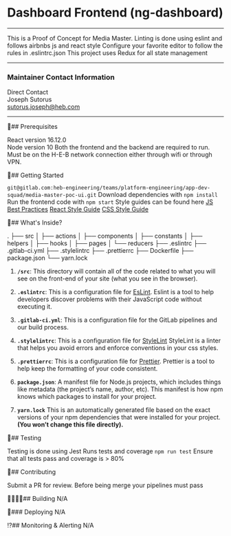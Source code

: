 # Dashboard Frontend (ng-dashboard)

---

This is a Proof of Concept for Media Master.
Linting is done using eslint and follows airbnbs js and react style
Configure your favorite editor to follow the rules in .eslintrc.json
This project uses Redux for all state management

---

### Maintainer Contact Information

Direct Contact<br>
Joseph Sutorus<br>
sutorus.joseph@heb.com

---

📝## Prerequisites

React version 16.12.0<br>
Node version 10
Both the frontend and the backend are required to run.
Must be on the H-E-B network connection either through wifi or through VPN.

🚀## Getting Started

`git@gitlab.com:heb-engineering/teams/platform-engineering/app-dev-squad/media-master-poc-ui.git`
Download dependencies with `npm install`<br>
Run the frontend code with `npm start`
Style guides can be found here
[JS Best Practices](https://github.com/airbnb/javascript)
[React Style Guide](https://github.com/airbnb/javascript/tree/master/react#naming)
[CSS Style Guide](https://github.com/airbnb/css)

🧐## What's Inside?

.
├── src
│   ├── actions
│   ├── components
│   ├── constants
│   ├── helpers
│   ├── hooks
│   ├── pages
│   └── reducers
├── .eslintrc
├── .gitlab-ci.yml
├── .stylelintrc
├── .prettierrc
├── Dockerfile
├── package.json
└── yarn.lock

1. **`/src`**: This directory will contain all of the code related to what you will see on the front-end of your site (what you see in the browser).

2. **`.eslintrc`**: This is a configuration file for [EsLint](https://eslint.org/). Eslint is a tool to help developers discover problems with their JavaScript code without executing it.

3. **`.gitlab-ci.yml`**: This is a configuration file for the GitLab pipelines and our build process.

4. **`.stylelintrc`**: This is a configuration file for [StyleLint](https://stylelint.io/) StyleLint is a linter that helps you avoid errors and enforce conventions in your css styles.

5. **`.prettierrc`**: This is a configuration file for [Prettier](https://prettier.io/). Prettier is a tool to help keep the formatting of your code consistent.

6. **`package.json`**: A manifest file for Node.js projects, which includes things like metadata (the project’s name, author, etc). This manifest is how npm knows which packages to install for your project.

7. **`yarn.lock`** This is an automatically generated file based on the exact versions of your npm dependencies that were installed for your project. **(You won’t change this file directly).**


🧪## Testing

Testing is done using Jest
Runs tests and coverage
`npm run test`
Ensure that all tests pass and coverage is > 80%

📖## Contributing

Submit a PR for review.
Before being merge your pipelines must pass

👷‍♀️👷‍♂️## Building
N/A

🚢### Deploying
N/A

⁉️## Monitoring & Alerting
N/A

